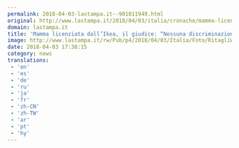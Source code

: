 ```yaml
---
permalink: 2018-04-03-lastampa.it--901011949.html
original: http://www.lastampa.it/2018/04/03/italia/cronache/mamma-licenziata-dallikea-il-giudice-nessuna-discriminazione-colpa-della-dipendente-EkQ6Q06Jc8YrQoxHsmmMnJ/pagina.html
domain: lastampa.it
title: 'Mamma licenziata dall’Ikea, il giudice: “Nessuna discriminazione, colpa della dipendente”'
image: http://www.lastampa.it/rw/Pub/p4/2018/04/03/Italia/Foto/RitagliWeb/e198b0b43b6a5e49b84315e21e03e0d6-28882-kvQE-U1110245054869BPH-1024x576%40LaStampa.it.jpg
date: 2018-04-03 17:38:15
category: news
translations: 
 - 'en'
 - 'es'
 - 'de'
 - 'ru'
 - 'ja'
 - 'fr'
 - 'zh-CN'
 - 'zh-TW'
 - 'ar'
 - 'pt'
 - 'hy'
---
```


